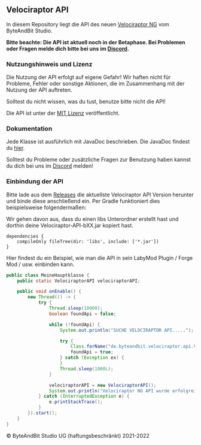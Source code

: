 ## Velociraptor API

In diesem Repository liegt die API des neuen [Velociraptor NG](https://byteandbit.store/shop/category/velociraptor) vom
ByteAndBit Studio.

**Bitte beachte: Die API ist aktuell noch in der Betaphase. Bei Problemen oder Fragen melde dich bitte bei uns
im [Discord](https://discord.com/invite/tSvGXeN).**

### Nutzungshinweis und Lizenz

Die Nutzung der API erfolgt auf eigene Gefahr!
Wir haften nicht für Probleme, Fehler oder sonstige Aktionen, die im Zusammenhang mit der Nutzung der API auftreten.

Solltest du nicht wissen, was du tust, benutze bitte nicht die API!

Die API ist unter der [MIT Lizenz](https://github.com/ByteAndBit-Studio/Velociraptor-API/blob/master/LICENSE) veröffentlicht.

### Dokumentation

Jede Klasse ist ausführlich mit JavaDoc beschrieben. 
Die JavaDoc findest du [hier](https://byteandbit-studio.github.io/Velociraptor-API/).

Solltest du Probleme oder zusätzliche Fragen zur Benutzung haben
kannst du dich bei uns im [Discord](https://discord.com/invite/tSvGXeN) melden!

### Einbindung der API

Bitte lade aus dem [Releases](https://github.com/ByteAndBit-Studio/Velociraptor-API/releases) die aktuellste
Velociraptor API Version herunter und binde diese anschließend ein. Per Gradle funktioniert dies beispielsweise
folgendermaßen:

Wir gehen davon aus, dass du einen libs Unterordner erstellt hast und dorthin deine Velociraptor-API-bXX.jar kopiert
hast.

```
dependencies {
    compileOnly fileTree(dir: 'libs', include: ['*.jar'])
}
```

Hier findest du ein Beispiel, wie man die API in sein LabyMod Plugin / Forge Mod / usw. einbinden kann.

```java
public class MeineHauptklasse {
    public static VelociraptorAPI velociraptorAPI;

    public void onEnable() {
        new Thread(() -> {
            try {
                Thread.sleep(10000);
                boolean foundApi = false;

                while (!foundApi) {
                    System.out.println("SUCHE VELOCIRAPTOR API.....");

                    try {
                        Class.forName("de.byteandbit.velociraptor.api.VelociraptorAPI");
                        foundApi = true;
                    } catch (Exception ex) {
                    }
                    Thread.sleep(1000L);
                }

                velociraptorAPI = new VelociraptorAPI();
                System.out.println("Velociraptor NG API wurde erfolgreich eingebunden!");
            } catch (InterruptedException e) {
                e.printStackTrace();
            }
        }).start();
    }
}
```

© ByteAndBit Studio UG (haftungsbeschränkt) 2021-2022
